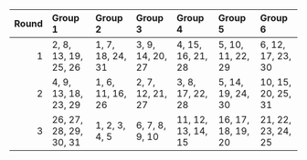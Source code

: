 |   Round | Group 1                | Group 2          | Group 3          | Group 4            | Group 5            | Group 6            |
|--------:|:-----------------------|:-----------------|:-----------------|:-------------------|:-------------------|:-------------------|
|       1 | 2, 8, 13, 19, 25, 26   | 1, 7, 18, 24, 31 | 3, 9, 14, 20, 27 | 4, 15, 16, 21, 28  | 5, 10, 11, 22, 29  | 6, 12, 17, 23, 30  |
|       2 | 4, 9, 13, 18, 23, 29   | 1, 6, 11, 16, 26 | 2, 7, 12, 21, 27 | 3, 8, 17, 22, 28   | 5, 14, 19, 24, 30  | 10, 15, 20, 25, 31 |
|       3 | 26, 27, 28, 29, 30, 31 | 1, 2, 3, 4, 5    | 6, 7, 8, 9, 10   | 11, 12, 13, 14, 15 | 16, 17, 18, 19, 20 | 21, 22, 23, 24, 25 |